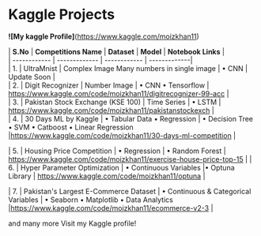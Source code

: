 # Kaggle Projects

**![My kaggle Profile]**(https://www.kaggle.com/moizkhan11)

| **S.No** | **Competitions Name** |  **Dataset** | **Model** | **Notebook Links** | <br />
| ------------ | ------------- | ------------ | -------------|<br />
| 1. | UltraMnist | Complex Image Many numbers in single image | • CNN | Update Soon | <br />
| 2. | Digit Recognizer | Number Image | • CNN • Tensorflow | https://www.kaggle.com/code/moizkhan11/digitrecognizer-99-acc |<br />
| 3. | Pakistan Stock Exchange (KSE 100) | Time Series | • LSTM | https://www.kaggle.com/code/moizkhan11/pakistanstockexch |<br/>
| 4. | 30 Days ML by Kaggle | • Tabular Data • Regression | • Decision Tree • SVM • Catboost • Linear Regression |https://www.kaggle.com/code/moizkhan11/30-days-ml-competition |<br />

| 5. | Housing Price Competition | • Regression | • Random Forest | https://www.kaggle.com/code/moizkhan11/exercise-house-price-top-15 |
| 6. | Hyper Parameter Optimization | • Continuous Variables |• Optuna Library | https://www.kaggle.com/code/moizkhan11/optuna |

| 7. | Pakistan's Largest E-Commerce Dataset | • Continuous & Categorical  Variables | • Seaborn • Matplotlib • Data Analytics |https://www.kaggle.com/code/moizkhan11/ecommerce-v2-3 |

and many more Visit my Kaggle profile!
